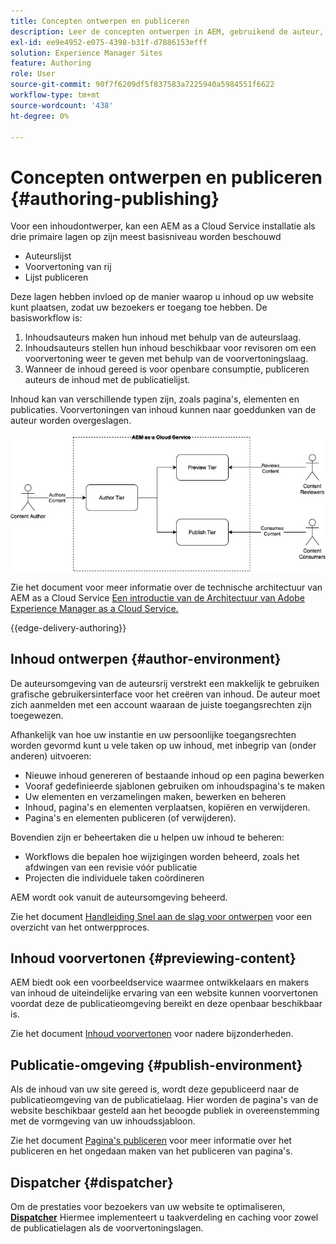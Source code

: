 ```yaml
---
title: Concepten ontwerpen en publiceren
description: Leer de concepten ontwerpen in AEM, gebruikend de auteur, voorproef, en publicatiemilieu's.
exl-id: ee9e4952-e075-4398-b31f-d7886153efff
solution: Experience Manager Sites
feature: Authoring
role: User
source-git-commit: 90f7f6209df5f837583a7225940a5984551f6622
workflow-type: tm+mt
source-wordcount: '438'
ht-degree: 0%

---
```



# Concepten ontwerpen en publiceren {#authoring-publishing}

Voor een inhoudontwerper, kan een AEM as a Cloud Service installatie als drie primaire lagen op zijn meest basisniveau worden beschouwd

* Auteurslijst
* Voorvertoning van rij
* Lijst publiceren

Deze lagen hebben invloed op de manier waarop u inhoud op uw website kunt plaatsen, zodat uw bezoekers er toegang toe hebben. De basisworkflow is:

1. Inhoudsauteurs maken hun inhoud met behulp van de auteurslaag.
1. Inhoudsauteurs stellen hun inhoud beschikbaar voor revisoren om een voorvertoning weer te geven met behulp van de voorvertoningslaag.
1. Wanneer de inhoud gereed is voor openbare consumptie, publiceren auteurs de inhoud met de publicatielijst.

Inhoud kan van verschillende typen zijn, zoals pagina&#39;s, elementen en publicaties. Voorvertoningen van inhoud kunnen naar goeddunken van de auteur worden overgeslagen.

![Diagram van auteur, uitgever, en verzenders](assets/author-publish.jpg)

Zie het document voor meer informatie over de technische architectuur van AEM as a Cloud Service [Een introductie van de Architectuur van Adobe Experience Manager as a Cloud Service.](/help/overview/architecture.md)

{{edge-delivery-authoring}}

## Inhoud ontwerpen {#author-environment}

De auteursomgeving van de auteursrij verstrekt een makkelijk te gebruiken grafische gebruikersinterface voor het creëren van inhoud. De auteur moet zich aanmelden met een account waaraan de juiste toegangsrechten zijn toegewezen.

Afhankelijk van hoe uw instantie en uw persoonlijke toegangsrechten worden gevormd kunt u vele taken op uw inhoud, met inbegrip van (onder anderen) uitvoeren:

* Nieuwe inhoud genereren of bestaande inhoud op een pagina bewerken
* Vooraf gedefinieerde sjablonen gebruiken om inhoudspagina&#39;s te maken
* Uw elementen en verzamelingen maken, bewerken en beheren
* Inhoud, pagina&#39;s en elementen verplaatsen, kopiëren en verwijderen.
* Pagina&#39;s en elementen publiceren (of verwijderen).

Bovendien zijn er beheertaken die u helpen uw inhoud te beheren:

* Workflows die bepalen hoe wijzigingen worden beheerd, zoals het afdwingen van een revisie vóór publicatie
* Projecten die individuele taken coördineren

AEM wordt ook vanuit de auteursomgeving beheerd.

Zie het document [Handleiding Snel aan de slag voor ontwerpen](/help/sites-cloud/authoring/quick-start.md) voor een overzicht van het ontwerpproces.

## Inhoud voorvertonen {#previewing-content}

AEM biedt ook een voorbeeldservice waarmee ontwikkelaars en makers van inhoud de uiteindelijke ervaring van een website kunnen voorvertonen voordat deze de publicatieomgeving bereikt en deze openbaar beschikbaar is.

Zie het document [Inhoud voorvertonen](/help/sites-cloud/authoring/sites-console/previewing-content.md) voor nadere bijzonderheden.

## Publicatie-omgeving {#publish-environment}

Als de inhoud van uw site gereed is, wordt deze gepubliceerd naar de publicatieomgeving van de publicatielaag. Hier worden de pagina&#39;s van de website beschikbaar gesteld aan het beoogde publiek in overeenstemming met de vormgeving van uw inhoudssjabloon.

Zie het document [Pagina&#39;s publiceren](/help/sites-cloud/authoring/sites-console/publishing-pages.md) voor meer informatie over het publiceren en het ongedaan maken van het publiceren van pagina&#39;s.

## Dispatcher {#dispatcher}

Om de prestaties voor bezoekers van uw website te optimaliseren, **[Dispatcher](/help/implementing/dispatcher/overview.md)** Hiermee implementeert u taakverdeling en caching voor zowel de publicatielagen als de voorvertoningslagen.
